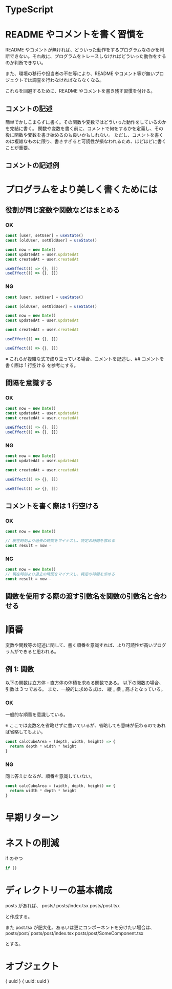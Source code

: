 # TypeScript

# README やコメントを書く習慣を

README やコメントが無ければ、どういった動作をするプログラムなのかを判断できない。それ故に、プログラムをトレースしなければどういった動作をするのか判断できない。

また、環境の移行や担当者の不在等により、README やコメント等が無いプロジェクトでは調査を行わなければならなくなる。

これらを回避するために、README やコメントを書き残す習慣を付ける。

## コメントの記述

簡単でかしこまらずに書く。その関数や変数ではどういった動作をしているのかを完結に書く。
関数や変数を書く前に、コメントで何をするかを定義し、その後に関数や変数を書き始めるのも良いかもしれない。
ただし、コメントを書くのは複雑なものに限り、書きすぎると可読性が損なわれるため、ほどほどに書くことが重要。

## コメントの記述例

# プログラムをより美しく書くためには

## 役割が同じ変数や関数などはまとめる

### OK

```ts
const [user, setUser] = useState()
const [oldUser, setOldUser] = useState()

const now = new Date()
const updatedAt = user.updatedAt
const createdAt = user.createdAt

useEffect(() => {}, [])
useEffect(() => {}, [])
```

### NG

```ts
const [user, setUser] = useState()

const [oldUser, setOldUser] = useState()

const now = new Date()
const updatedAt = user.updatedAt

const createdAt = user.createdAt

useEffect(() => {}, [])

useEffect(() => {}, [])
```

※ これらが複雑な式で成り立っている場合、コメントを記述し、## コメントを書く際は 1 行空ける を参考にする。

## 間隔を意識する

### OK

```ts
const now = new Date()
const updatedAt = user.updatedAt
const createdAt = user.createdAt

useEffect(() => {}, [])
useEffect(() => {}, [])
```

### NG

```ts
const now = new Date()
const updatedAt = user.updatedAt

const createdAt = user.createdAt

useEffect(() => {}, [])

useEffect(() => {}, [])
```

## コメントを書く際は 1 行空ける

### OK

```ts
const now = new Date()

// 現在時刻より過去の時間をマイナスし、特定の時間を求める
const result = now -
```

### NG

```ts
const now = new Date()
// 現在時刻より過去の時間をマイナスし、特定の時間を求める
const result = now -
```

## 関数を使用する際の渡す引数名を関数の引数名と合わせる

# 順番

変数や関数等の記述に関して、書く順番を意識すれば、より可読性が高いプログラムができると思われる。

## 例 1: 関数

以下の関数は立方体・直方体の体積を求める関数である。
以下の関数の場合、引数は 3 つである。
また、一般的に求める式は、
縦 _ 横 _ 高さとなっている。

### OK

一般的な順番を意識している。

※ ここでは変数名を省略せずに書いているが、省略しても意味が伝わるのであれば省略してもよい。

```ts
const calcCubeArea = (depth, width, height) => {
  return depth * width * height
}
```

### NG

同じ答えになるが、順番を意識していない。

```ts
const calcCubeArea = (width, depth, height) => {
  return width * depth * height
}
```

# 早期リターン

# ネストの削減

if のやつ

```ts
if ()
```

# ディレクトリーの基本構成

posts があれば、
posts/
posts/index.tsx
posts/post.tsx

と作成する。

また post.tsx が肥大化、あるいは更にコンポーネントを分けたい場合は、
posts/post/
posts/post/index.tsx
posts/post/SomeComponent.tsx

とする。

# オブジェクト

{ uuid }
{ uuid: uuid }
